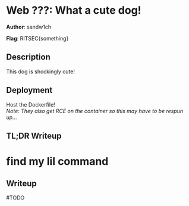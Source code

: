 # Web ???: What a cute dog!
**Author**: sandw1ch

**Flag**: RITSEC{something}

## Description
This dog is shockingly cute!

## Deployment
Host the Dockerfile!  
*Note: They also get RCE on the container so this may have to be respun up...*

## TL;DR Writeup
# find my lil command

## Writeup
#TODO